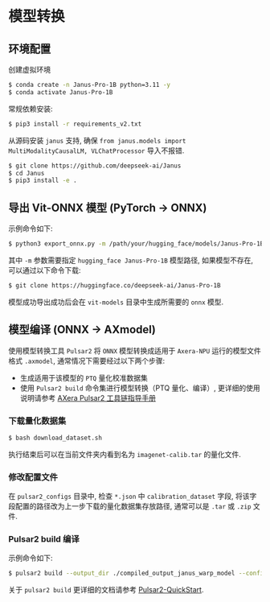 # 模型转换

## 环境配置

创建虚拟环境

```bash
$ conda create -n Janus-Pro-1B python=3.11 -y
$ conda activate Janus-Pro-1B
```

常规依赖安装:

```bash
$ pip3 install -r requirements_v2.txt
```

从源码安装 `janus` 支持, 确保 `from janus.models import MultiModalityCausalLM, VLChatProcessor` 导入不报错.

```bash
$ git clone https://github.com/deepseek-ai/Janus
$ cd Janus
$ pip3 install -e .
```

## 导出 Vit-ONNX 模型 (PyTorch -> ONNX)

示例命令如下:

```bash
$ python3 export_onnx.py -m /path/your/hugging_face/models/Janus-Pro-1B/ -o ./vit-models
```

其中 `-m` 参数需要指定 `hugging_face Janus-Pro-1B` 模型路径, 如果模型不存在, 可以通过以下命令下载:

```bash
$ git clone https://huggingface.co/deepseek-ai/Janus-Pro-1B
```

模型成功导出成功后会在 `vit-models` 目录中生成所需要的 `onnx` 模型.

## 模型编译 (ONNX -> AXmodel)

使用模型转换工具 `Pulsar2` 将 `ONNX` 模型转换成适用于 `Axera-NPU` 运行的模型文件格式 `.axmodel`, 通常情况下需要经过以下两个步骤:

- 生成适用于该模型的 `PTQ` 量化校准数据集
- 使用 `Pulsar2 build` 命令集进行模型转换（PTQ 量化、编译）, 更详细的使用说明请参考 [AXera Pulsar2 工具链指导手册](https://pulsar2-docs.readthedocs.io/zh-cn/latest/index.html)

### 下载量化数据集

```sh
$ bash download_dataset.sh
```

执行结束后可以在当前文件夹内看到名为 `imagenet-calib.tar` 的量化文件.

### 修改配置文件
 
在 `pulsar2_configs` 目录中, 检查 `*.json` 中 `calibration_dataset` 字段, 将该字段配置的路径改为上一步下载的量化数据集存放路径, 通常可以是 `.tar` 或 `.zip` 文件.

### Pulsar2 build 编译

示例命令如下:

```bash
$ pulsar2 build --output_dir ./compiled_output_janus_warp_model --config config/janus_vit_config.json --npu_mode NPU3 --input model/janus_warp_vit_model.onnx --target_hardware AX650
```

关于 `pulsar2 build` 更详细的文档请参考 [Pulsar2-QuickStart](https://npu.pages-git-ext.axera-tech.com/pulsar2-docs/user_guides_quick/quick_start_ax650.html).
